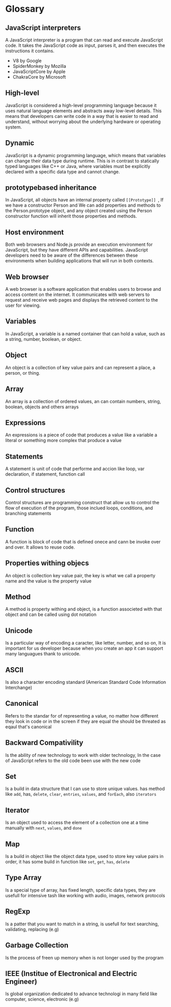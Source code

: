 # Glossary

## JavaScript interpreters
A JavaScript interpreter is a program that can read and execute JavaScript code. It takes the JavaScript code as input, parses it, and then executes the instructions it contains.
* V8 by Google
* SpiderMonkey by Mozilla
* JavaScriptCore by Apple
* ChakraCore by Microsoft

## High-level
JavaScript is considered a high-level programming language because it uses natural language elements and abstracts away low-level details. This means that developers can write code in a way that is easier to read and understand, without worrying about the underlying hardware or operating system.

## Dynamic
JavaScript is a dynamic programming language, which means that variables can change their data type during runtime. This is in contrast to statically typed languages like C++ or Java, where variables must be explicitly declared with a specific data type and cannot change.

## prototypebased inheritance
In JavaScript, all objects have an internal property called `[[Prototype]] `, If we have a constructor Person and We can add properties and methods to the Person.prototype object, and any object created using the Person constructor function will inherit those properties and methods.

##  Host environment
Both web browsers and Node.js provide an execution environment for JavaScript, but they have different APIs and capabilities. JavaScript developers need to be aware of the differences between these environments when building applications that will run in both contexts.

##  Web browser
A web browser is a software application that enables users to browse and access content on the internet. It communicates with web servers to request and receive web pages and displays the retrieved content to the user for viewing.

## Variables
In JavaScript, a variable is a named container that can hold a value, such as a string, number, boolean, or object.

## Object
An object is a collection of key value pairs and can represent a place, a person, or thing.

## Array
An array is a collection of ordered values, an can contain numbers, string, boolean, objects and others arrays

## Expressions
An expressions is a piece of code that produces a value like a variable a literal or something more complex that produce a value

## Statements
A statement is unit of code that performe and accion like loop, var declaration, if statement, function call

## Control structures
Control structures are programming construct that allow us to control the flow of execution of the program, those inclued loops, conditions, and branching statements

## Function
A function is block of code that is defined onece and cann be invoke over and over. It allows to reuse code.

## Properties withing objecs
An object is collection key value pair, the key is what we call a property name and the value is the property value

## Method
A method is property withing and object, is a function associeted with that object and can be called using dot notation

## Unicode
Is a particular way of encoding a caracter, like letter, number, and so on, It is important for us developer because when you create an app it can support many languagues thank to unicode.

## ASCII
Is also a character encoding standard (American Standard Code Information Interchange)

## Canonical
Refers to the standar for of representing a value, no matter how different they look in code or in the screen if they are equal the should be threated as eqaul that's canonical

## Backward Compativility
Is the ability of new technology to work with older technology, In the case of JavaScript refers to the old code been use with the new code

## Set
Is a build in data structure that I can use to store unique values. has method like `add`, has, `delete`, `clear`, `entries`, `values`, and `forEach`, also `iterators`

## Iterator
Is an object used to access the element of a collection one at a time manually with `next`, `values`, and `done`

## Map
Is a build in object like the object data type, used to store key value pairs in order, it has some build in function like `set`, `get`, `has`, `delete`

## Type Array
Is a special type of array, has fixed length, specific data types, they are usefull for intensive tash like working with audio, images, network protocols

## RegExp
Is a patter that you want to match in a string, is usefull for text searching, validating, replacing (e.g)

## Garbage Collection
Is the process of freen up memory when is not longer used by the program

## IEEE (Institue of Electronical and Electric Engineer)
Is global organization dedicated to advance technologi in many field like computer, science, electronic (e.g)

